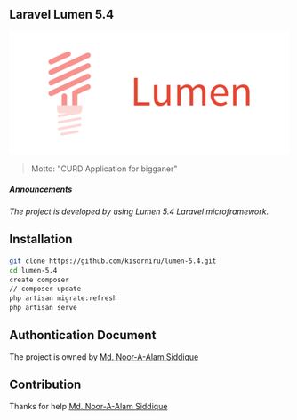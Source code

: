 ## Laravel Lumen 5.4

[![logo.png](public/images/logo.png)](http://127.0.0.1/)

> Motto: "CURD Application for bigganer"

##### Announcements

*The project is developed by using Lumen 5.4 Laravel microframework.*

## Installation

```sh
git clone https://github.com/kisorniru/lumen-5.4.git
cd lumen-5.4
create composer
// composer update
php artisan migrate:refresh
php artisan serve
```

## Authontication Document

The project is owned by [Md. Noor-A-Alam Siddique](http://127.0.01)

## Contribution

Thanks for help [Md. Noor-A-Alam Siddique](http://127.0.01)